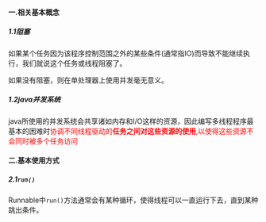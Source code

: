 #### 一.相关基本概念

##### 1.1阻塞
如果某个任务因为该程序控制范围之外的某些条件(通常指IO)而导致不能继续执行，我们就说这个任务或线程阻塞了。

如果没有阻塞，则在单处理器上使用并发毫无意义。

##### 1.2java并发系统
java所使用的并发系统会共享诸如内存和I/O这样的资源，因此编写多线程程序最基本的困难时<font color=red>协调不同线程驱动的**任务之间对这些资源的使用**,以使得这些资源不会同时被多个任务访问</font>

#### 二.基本使用方式

##### 2.1`run()`
Runnable中`run()`方法通常会有某种循环，使得线程可以一直运行下去，直到某种跳出条件。